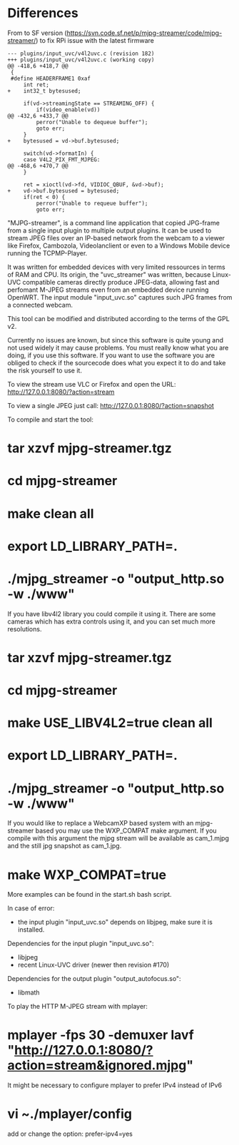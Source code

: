 # Differences

From to SF version (https://svn.code.sf.net/p/mjpg-streamer/code/mjpg-streamer/) to fix RPi issue with the latest firmware

```
--- plugins/input_uvc/v4l2uvc.c (revision 182)
+++ plugins/input_uvc/v4l2uvc.c (working copy)
@@ -418,6 +418,7 @@
 {
 #define HEADERFRAME1 0xaf
     int ret;
+    int32_t bytesused;

     if(vd->streamingState == STREAMING_OFF) {
         if(video_enable(vd))
@@ -432,6 +433,7 @@
         perror("Unable to dequeue buffer");
         goto err;
     }
+    bytesused = vd->buf.bytesused;

     switch(vd->formatIn) {
     case V4L2_PIX_FMT_MJPEG:
@@ -468,6 +470,7 @@
     }

     ret = xioctl(vd->fd, VIDIOC_QBUF, &vd->buf);
+    vd->buf.bytesused = bytesused;
     if(ret < 0) {
         perror("Unable to requeue buffer");
         goto err;
```

"MJPG-streamer", is a command line application that copied JPG-frame from a single input plugin to multiple output plugins. It can be used to stream JPEG files over an IP-based network from the webcam to a viewer like Firefox, Cambozola, Videolanclient or even to a Windows Mobile device running the TCPMP-Player.

It was written for embedded devices with very limited ressources in terms of RAM and CPU. Its origin, the "uvc_streamer" was written, because Linux-UVC compatible cameras directly produce JPEG-data, allowing fast and perfomant M-JPEG streams even from an embedded device running OpenWRT. The input module "input_uvc.so" captures such JPG frames from a connected webcam.

This tool can be modified and distributed according to the terms of the GPL v2.

Currently no issues are known, but since this software is quite young and not used widely it may cause problems. You must really know what you are doing, if you use this software. If you want to use the software you are obliged to check if the sourcecode does what you expect it to do and take the risk yourself to use it.

To view the stream use VLC or Firefox and open the URL:
http://127.0.0.1:8080/?action=stream

To view a single JPEG just call:
http://127.0.0.1:8080/?action=snapshot

To compile and start the tool:
# tar xzvf mjpg-streamer.tgz
# cd mjpg-streamer
# make clean all
# export LD_LIBRARY_PATH=.
# ./mjpg_streamer -o "output_http.so -w ./www"

If you have libv4l2 library you could compile it using it. 
There are some cameras which has extra controls using it, and you can set much more resolutions.
# tar xzvf mjpg-streamer.tgz
# cd mjpg-streamer
# make USE_LIBV4L2=true clean all
# export LD_LIBRARY_PATH=.
# ./mjpg_streamer -o "output_http.so -w ./www"

If you would like to replace a WebcamXP based system with an mjpg-streamer based you may use the 
WXP_COMPAT make argument. If you compile with this argument the mjpg stream will be available as cam_1.mjpg and the
still jpg snapshot as cam_1.jpg. 
# make WXP_COMPAT=true


More examples can be found in the start.sh bash script.

In case of error:
 * the input plugin "input_uvc.so" depends on libjpeg, make sure it is installed.

Dependencies for the input plugin "input_uvc.so":
 * libjpeg
 * recent Linux-UVC driver (newer then revision #170)

Dependencies for the output plugin "output_autofocus.so":
 * libmath
 

To play the HTTP M-JPEG stream with mplayer:
# mplayer -fps 30 -demuxer lavf "http://127.0.0.1:8080/?action=stream&ignored.mjpg"

It might be necessary to configure mplayer to prefer IPv4 instead of IPv6
# vi ~./mplayer/config
add or change the option: prefer-ipv4=yes
